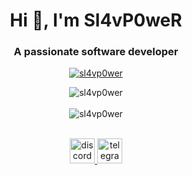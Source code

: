 <h1 align="center">Hi 👋, I'm Sl4vP0weR</h1>
<h3 align="center">A passionate software developer</h3>

<!-- <p align="center"> <img src="https://komarev.com/ghpvc/?username=sl4vp0wer&label=Views&color=ff8800&style=flat-square" alt="sl4vp0wer" /> </p> -->

<p align="center"> <a href="https://github.com/ryo-ma/github-profile-trophy"><img src="https://github-profile-trophy.vercel.app/?username=sl4vp0wer&theme=radical" alt="sl4vp0wer" /></a> </p>

<p align="center">
  <img align="center" src="https://github-readme-stats.vercel.app/api?username=sl4vp0wer&show_icons=true&theme=radical" alt="sl4vp0wer" />
  <br />
  <br />
  <img align="center" src="https://github-readme-stats.vercel.app/api/top-langs?username=sl4vp0wer&langs_count=10&show_icons=true&theme=radical&layout=compact" alt="sl4vp0wer" />

</p>

<p align="center">
  <br />
  <a href="https://discordlookup.com/user/593054853228396545" target="_blank" rel="noreferrer"> 
    <img src="https://user-images.githubusercontent.com/42337892/193638985-ff6c559d-c8b1-4ad6-8e85-dbc228eafa1d.png" alt="discord" width="40" height="40"/>
  </a>
  <a href="https://t.me/sl4vp0wer" target="_blank" rel="noreferrer">
    <img src="https://user-images.githubusercontent.com/42337892/193600956-2ded586e-18eb-45d5-8c72-afb779e0f696.png" alt="telegram" width="40" height="40"/>
  </a>
</p>
